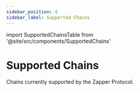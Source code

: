 ```yaml
---
sidebar_position: 4
sidebar_label: Supported Chains
---
```


import SupportedChainsTable from '@site/src/components/SupportedChains'

# Supported Chains

Chains currently supported by the Zapper Protocol.

<SupportedChainsTable />
